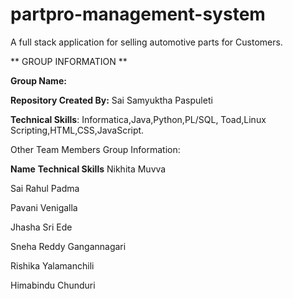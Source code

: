# partpro-management-system
A full stack application for selling automotive parts for Customers.

** GROUP INFORMATION **


**Group Name:**

**Repository Created By:** Sai Samyuktha Paspuleti

**Technical Skills**: Informatica,Java,Python,PL/SQL, Toad,Linux Scripting,HTML,CSS,JavaScript.

Other Team Members Group Information:

**Name**                            **Technical Skills**
Nikhita Muvva

Sai Rahul Padma

Pavani Venigalla

Jhasha Sri Ede

Sneha Reddy Gangannagari

Rishika Yalamanchili

Himabindu Chunduri







